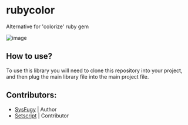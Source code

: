 # rubycolor

Alternative for 'colorize' ruby gem

![image](https://github.com/SysFugy/rubycolor/assets/149673181/42757f0f-f4a8-47ed-8707-70f9f2d4a388)

## How to use?

To use this library you will need to clone this repository into your project, and then plug the main library file into the main project file.

## Contributors:
- [SysFugy](https://github.com/SysFugy) | Author
- [Setscript](https://github.com/setscript) | Contributor
